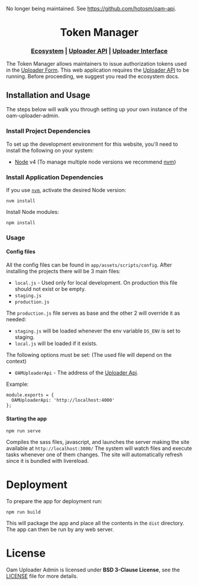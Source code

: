 No longer being maintained. See https://github.com/hotosm/oam-api.

<h1 align="center">Token Manager</h1>

<div align="center">
  <h3>
  <a href="https://docs.openaerialmap.org/ecosystem/getting-started/">Ecosystem</a>
  <span> | </span>
  <a href="https://github.com/hotosm/oam-uploader-api">Uploader API</a>
  <span> | </span>
  <a href="https://github.com/hotosm/oam-uploader">Uploader Interface</a>
  </h3>
</div>

The Token Manager allows maintainers to issue authorization tokens used in the [Uploader Form](https://github.com/hotosm/oam-uploader). This web application requires the [Uploader API](https://github.com/hotosm/oam-uploader-api) to be running. Before proceeding, we suggest you read the ecosystem docs.


## Installation and Usage

The steps below will walk you through setting up your own instance of the oam-uploader-admin.

### Install Project Dependencies
To set up the development environment for this website, you'll need to install the following on your system:

- [Node](http://nodejs.org/) v4 (To manage multiple node versions we recommend [nvm](https://github.com/creationix/nvm))

### Install Application Dependencies

If you use [`nvm`](https://github.com/creationix/nvm), activate the desired Node version:

```
nvm install
```

Install Node modules:

```
npm install
```

### Usage

#### Config files
All the config files can be found in `app/assets/scripts/config`.
After installing the projects there will be 3 main files:
  - `local.js` - Used only for local development. On production this file should not exist or be empty.
  - `staging.js`
  - `production.js`

The `production.js` file serves as base and the other 2 will override it as needed:
  - `staging.js` will be loaded whenever the env variable `DS_ENV` is set to staging.
  - `local.js` will be loaded if it exists.

The following options must be set: (The used file will depend on the context)
  - `OAMUploaderApi` - The address of the [Uploader Api](https://github.com/hotosm/oam-uploader-api).

Example:
``` 
module.exports = {
  OAMUploaderApi: 'http://localhost:4000'
};
``` 

#### Starting the app

```
npm run serve
```
Compiles the sass files, javascript, and launches the server making the site available at `http://localhost:3000/`
The system will watch files and execute tasks whenever one of them changes.
The site will automatically refresh since it is bundled with livereload.

# Deployment
To prepare the app for deployment run:

```
npm run build
```
This will package the app and place all the contents in the `dist` directory.
The app can then be run by any web server.

# License
Oam Uploader Admin is licensed under **BSD 3-Clause License**, see the [LICENSE](LICENSE) file for more details.
